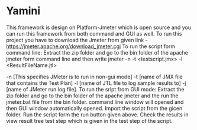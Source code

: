 # Yamini
This framework is design on Platform-Jmeter which is open source and you can run this framework from both command and GUI as well.
To run this project you have to download the Jmeter from given  link -https://jmeter.apache.org/download_jmeter.cgi
To run the script form command line:
 Extract the zip folder and go to the bin folder of the apache jmeter form command line and then write
 jmeter -n -t <path><testscript.jmx> -l <resultsPath><ResultFileName.jtl>

 
 -n [This specifies JMeter is to run in non-gui mode]
 -t  [name of JMX file that contains the Test Plan]
 -l  [name of JTL file to log sample results to]
 -j  [name of JMeter run log file].
To run the sript from GUI mode:
Extract the zip folder and go to the bin folder of the apache jmeter and the run the jmeter.bat file from the bin folder.
command line window will opened and then GUI window automatically opened.
Import the script from the gicen folder.
Run the script form the run button given above.
Check the results in view result tree test step which is given in the test step of the script.



 